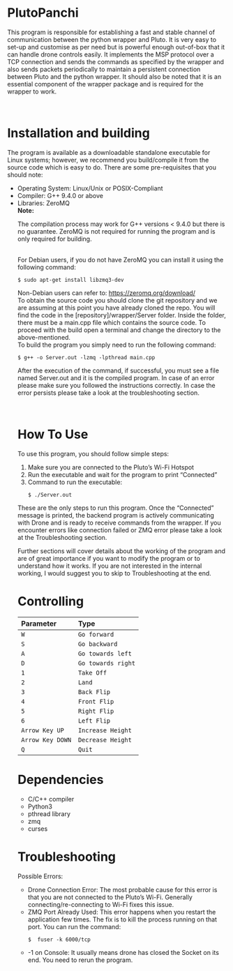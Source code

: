 # PlutoPanchi
This program is responsible for establishing a fast and stable channel of communication between the python wrapper and Pluto. It is very easy to set-up and customise as per need but is powerful enough out-of-box that it can handle drone controls easily. It implements the MSP protocol over a TCP connection and sends the commands as specified by the wrapper and also sends packets periodically to maintain a persistent connection between Pluto and the python wrapper. It should also be noted that it is an essential component of the wrapper package and is required for the wrapper to work.

<br>
<h1>Installation and building</h1>
The program is available as a downloadable standalone executable for Linux systems; however, we recommend you build/compile it from the source code which is easy to do. There are some pre-requisites that you should note:
<ul>
<li>Operating System: Linux/Unix or POSIX-Compliant</li>
<li>Compiler: G++ 9.4.0 or above</li>
<li>Libraries: ZeroMQ</li>
<b>Note: </b>
<p>The compilation process may work for G++ versions < 9.4.0 but there is no guarantee.
ZeroMQ is not required for running the program and is only required for building.</p>
<br>
For Debian users, if you do not have ZeroMQ you can install it using the following command:

	$ sudo apt-get install libzmq3-dev
  
Non-Debian users can refer to: https://zeromq.org/download/
<br>
To obtain the source code you should clone the git repository and we are assuming at this point you have already cloned the repo. You will find the code in the [repository]/wrapper/Server folder. Inside the folder, there must be a main.cpp file which contains the source code. To proceed with the build open a terminal and change the directory to the above-mentioned.
<br>
To build the program you simply need to run the following command:

	$ g++ -o Server.out -lzmq -lpthread main.cpp
  
After the execution of the command, if successful, you must see a file named Server.out and it is the compiled program. In case of an error please make sure you followed the instructions correctly. In case the error persists please take a look at the troubleshooting section.

<br>
<h1>How To Use</h1>
To use this program, you should follow simple steps:
<ol>
  <li>Make sure you are connected to the Pluto’s Wi-Fi Hotspot</li>
  <li>Run the executable and wait for the program to print “Connected”</li>
  <li>Command to run the executable:  
  
  ```$ ./Server.out```
  
  </li>
</ol>
These are the only steps to run this program. Once the “Connected” message is printed, the backend program is actively communicating with Drone and is ready to receive commands from the wrapper.
If you encounter errors like connection failed or ZMQ error please take a look at the Troubleshooting section.

Further sections will cover details about the working of the program and are of great importance if you want to modify the program or to understand how it works. If you are not interested in the internal working, I would suggest you to skip to Troubleshooting at the end.

<h1>Controlling</h1>

| Parameter | Type     | 
| :-------- | :------- | 
| `W` | `Go forward` | 
| `S` | `Go backward` | 
| `A` | `Go towards left` | 
| `D` | `Go towards right` | 
| `1` | `Take Off` | 
| `2` | `Land` | 
| `3` | `Back Flip` | 
| `4` | `Front Flip` | 
| `5` | `Right Flip` | 
| `6` | `Left Flip` | 
| `Arrow Key UP` | `Increase Height` | 
| `Arrow Key DOWN` | `Decrease Height` | 
| `Q` | `Quit` | 

<h1>Dependencies</h1>
<ul>
  <li>C/C++ compiler</li>
  <li>Python3 </li>
  <li>pthread library</li>
  <li>zmq</li>
  <li>curses</li>
</ul>

<h1>Troubleshooting</h1>
Possible Errors:
<ul>
<li>Drone Connection Error: The most probable cause for this error is that you are not connected to the Pluto’s Wi-Fi. Generally connecting/re-connecting to Wi-Fi fixes this issue.
<li>ZMQ Port Already Used: This error happens when you restart the application few times. The fix is to kill the process running on that port. You can run the command:

```$  fuser -k 6000/tcp```

</li>
<li>-1 on Console: It usually means drone has closed the Socket on its end. You need to rerun the program.</li>
</ul>

